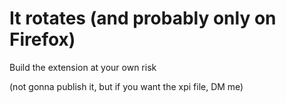 # It rotates (and probably only on Firefox)

Build the extension at your own risk 

(not gonna publish it, but if you want the xpi file, DM me)
